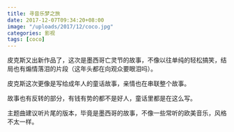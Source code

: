 ```yaml
---
title: 寻音乐梦之旅
date: 2017-12-07T09:34:20+08:00
image: "/uploads/2017/12/coco.jpg"
categories: 影视
tags: [coco]
---
```


皮克斯又出新作品了，这次是墨西哥亡灵节的故事，不像以往单纯的轻松搞笑，结局也有煽情落泪的片段（这年头都在向观众要眼泪吗）。

皮克斯这次更像是写给成年人的童话故事，亲情也在串联整个故事。

故事也有反转的部分，有钱有势的都不是好人，童话里都是在这么写。

主题曲建议听片尾的版本，毕竟是墨西哥的故事，不像一些常听的欧美音乐，风格不太一样。
